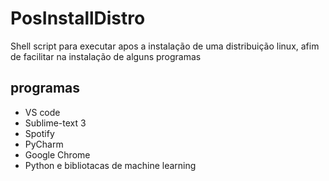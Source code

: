 # PosInstallDistro
Shell script para executar apos a instalação de uma distribuição linux, afim de facilitar na instalação de alguns programas<br>
<h2>programas</h2>
<ul>
  <li>VS code</li>
  <li>Sublime-text 3</li>
  <li>Spotify</li>
  <li>PyCharm</li>
  <li>Google Chrome</li>
  <li>Python e bibliotacas de machine learning</li>
</ul>
